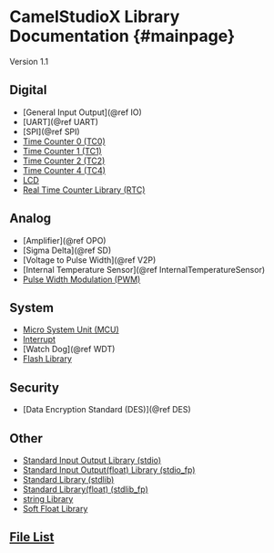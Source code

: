 # CamelStudioX Library Documentation         {#mainpage}

Version 1.1

## Digital

- [General Input Output](@ref IO)
- [UART](@ref UART)
- [SPI](@ref SPI)
- [Time Counter 0 (TC0)]()
- [Time Counter 1 (TC1)]()
- [Time Counter 2 (TC2)]()
- [Time Counter 4 (TC4)]()
- [LCD]()
- [Real Time Counter Library (RTC)]()

## Analog

- [Amplifier](@ref OPO)
- [Sigma Delta](@ref SD)
- [Voltage to Pulse Width](@ref V2P)
- [Internal Temperature Sensor](@ref InternalTemperatureSensor)
- [Pulse Width Modulation (PWM)]()

## System

- [Micro System Unit (MCU)]()
- [Interrupt]()
- [Watch Dog](@ref WDT)
- [Flash Library]()

## Security

- [Data Encryption Standard (DES)](@ref DES)

## Other

- [Standard Input Output Library (stdio)]()
- [Standard Input Output(float) Library (stdio_fp)]()
- [Standard Library (stdlib)]()
- [Standard Library(float) (stdlib_fp)]()
- [string Library]()
- [Soft Float Library]()

## [File List](files.html)
